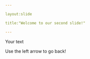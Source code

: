 ```yaml
---

layout:slide

title:"Welcome to our second slide!"

---
```


Your text

Use the left arrow to go back!
